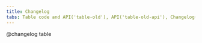 ```yaml
---
title: Changelog
tabs: Table code and API('table-old'), API('table-old-api'), Changelog('table-old-changelog')
---
```


@changelog table
